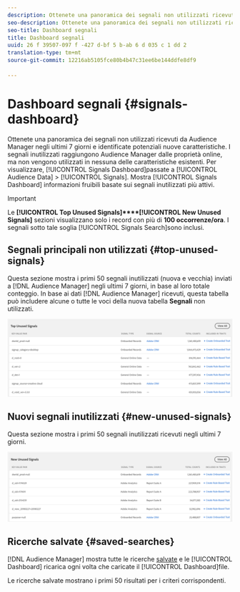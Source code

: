 ```yaml
---
description: Ottenete una panoramica dei segnali non utilizzati ricevuti da Audience Manager negli ultimi 7 giorni e identificate potenziali nuove caratteristiche. I segnali inutilizzati raggiungono Audience Manager dalle proprietà online, ma non vengono utilizzati in nessuna delle caratteristiche esistenti. Per visualizzare il dashboard Segnali, vai a Data Data > Segnali. Il Pannello Segnali mostra informazioni fruibili basate sui segnali inutilizzati più attivi.
seo-description: Ottenete una panoramica dei segnali non utilizzati ricevuti da Audience Manager negli ultimi 7 giorni e identificate potenziali nuove caratteristiche. I segnali inutilizzati raggiungono Audience Manager dalle proprietà online, ma non vengono utilizzati in nessuna delle caratteristiche esistenti. Per visualizzare il dashboard Segnali, vai a Data Data > Segnali. Il Pannello Segnali mostra informazioni fruibili basate sui segnali inutilizzati più attivi.
seo-title: Dashboard segnali
title: Dashboard segnali
uuid: 26 f 39507-097 f -427 d-bf 5 b-ab 6 d 035 c 1 dd 2
translation-type: tm+mt
source-git-commit: 12216ab5105fce80b4b47c31ee6be144ddfe8df9

---
```



# Dashboard segnali {#signals-dashboard}

Ottenete una panoramica dei segnali non utilizzati ricevuti da Audience Manager negli ultimi 7 giorni e identificate potenziali nuove caratteristiche. I segnali inutilizzati raggiungono Audience Manager dalle proprietà online, ma non vengono utilizzati in nessuna delle caratteristiche esistenti. Per visualizzare, [!UICONTROL Signals Dashboard]passate a [!UICONTROL Audience Data] &gt; [!UICONTROL Signals]. Mostra [!UICONTROL Signals Dashboard] informazioni fruibili basate sui segnali inutilizzati più attivi.

>[!IMPORTANT]
>
>Le **[!UICONTROL Top Unused Signals]****[!UICONTROL New Unused Signals]** sezioni visualizzano solo i record con più di **100 occorrenze/ora**. I segnali sotto tale soglia [!UICONTROL Signals Search]sono inclusi.

## Segnali principali non utilizzati {#top-unused-signals}

Questa sezione mostra i primi 50 segnali inutilizzati (nuova e vecchia) inviati a [!DNL Audience Manager] negli ultimi 7 giorni, in base al loro totale conteggio. In base ai dati [!DNL Audience Manager] ricevuti, questa tabella può includere alcune o tutte le voci della nuova tabella **Segnali** non utilizzati.

![](assets/signals-top-unused.png)

## Nuovi segnali inutilizzati {#new-unused-signals}

Questa sezione mostra i primi 50 segnali inutilizzati ricevuti negli ultimi 7 giorni.

![](assets/signals-new-unused.png)

## Ricerche salvate {#saved-searches}

[!DNL Audience Manager] mostra tutte le ricerche [salvate](../../features/data-explorer/data-explorer-signals-search/data-explorer-save-search.md) e le [!UICONTROL Dashboard] ricarica ogni volta che caricate il [!UICONTROL Dashboard]file.

Le ricerche salvate mostrano i primi 50 risultati per i criteri corrispondenti.